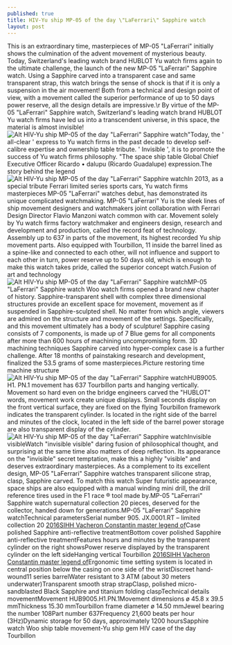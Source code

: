 ```yaml
---
published: true
title: HIV-Yu ship MP-05 of the day \"LaFerrari\" Sapphire watch
layout: post
---
```

This is an extraordinary time, masterpieces of MP-05 \"LaFerrari\" initially shows the culmination of the advent movement of mysterious beauty. Today, Switzerland\'s leading watch brand HUBLOT Yu watch firms again to the ultimate challenge, the launch of the new MP-05 \"LaFerrari\" Sapphire watch. Using a Sapphire carved into a transparent case and same transparent strap, this watch brings the sense of shock is that if it is only a suspension in the air movement! Both from a technical and design point of view, with a movement called the superior performance of up to 50 days power reserve, all the design details are impressive.\r By virtue of the MP-05 \"LaFerrari\" Sapphire watch, Switzerland\'s leading watch brand HUBLOT Yu watch firms have led us into a transcendent universe, in this space, the material is almost invisible!![Alt HIV-Yu ship MP-05 of the day \"LaFerrari\" Sapphire watch](http://victoriasecret2015.files.wordpress.com/2016/01/783aab67.jpeg)\"Today, the \' all-clear \' express to Yu watch firms in the past decade to develop self-calibre expertise and ownership table tribute. \' Invisible \', it is to promote the success of Yu watch firms philosophy. \"The space ship table Global Chief Executive Officer Ricardo • dalupu (Ricardo Guadalupe) expression.The story behind the legend![Alt HIV-Yu ship MP-05 of the day \"LaFerrari\" Sapphire watch](http://victoriasecret2015.files.wordpress.com/2016/01/78358e29.jpeg)In 2013, as a special tribute Ferrari limited series sports cars, Yu watch firms masterpieces MP-05 \"LaFerrari\" watches debut, has demonstrated its unique complicated watchmaking. MP-05 \"LaFerrari\" Yu is the sleek lines of ship movement designers and watchmakers joint collaboration with Ferrari Design Director Flavio Manzoni watch common with car. Movement solely by Yu watch firms factory watchmaker and engineers design, research and development and production, called the record feat of technology. Assembly up to 637 in parts of the movement, its highest recorded Yu ship movement parts. Also equipped with Tourbillon, 11 inside the barrel lined as a spine-like and connected to each other, will not influence and support to each other in turn, power reserve up to 50 days old, which is enough to make this watch takes pride, called the superior concept watch.Fusion of art and technology![Alt HIV-Yu ship MP-05 of the day \"LaFerrari\" Sapphire watch](http://victoriasecret2015.files.wordpress.com/2016/01/782faed1.jpeg)MP-05 \"LaFerrari\" Sapphire watch Woo watch firms opened a brand new chapter of history. Sapphire-transparent shell with complex three dimensional structures provide an excellent space for movement, movement as if suspended in Sapphire-sculpted shell. No matter from which angle, viewers are admired on the structure and movement of the settings. Specifically, and this movement ultimately has a body of sculpture! Sapphire casing consists of 7 components, is made up of 7 Blue gems for all components after more than 600 hours of machining uncompromising form. 3D machining techniques Sapphire carved into hyper-complex case is a further challenge. After 18 months of painstaking research and development, finalized the 53.5 grams of some masterpieces.Picture restoring time machine structure![Alt HIV-Yu ship MP-05 of the day \"LaFerrari\" Sapphire watch](http://victoriasecret2015.files.wordpress.com/2016/01/783c869b.jpeg)HUB9005. H1. PN.1 movement has 637 Tourbillon parts and hanging vertically. Movement so hard even on the bridge engineers carved the \"HUBLOT\" words, movement work create unique displays. Small seconds display on the front vertical surface, they are fixed on the flying Tourbillon framework indicates the transparent cylinder. Is located in the right side of the barrel and minutes of the clock, located in the left side of the barrel power storage are also transparent display of the cylinder.![Alt HIV-Yu ship MP-05 of the day \"LaFerrari\" Sapphire watch](http://victoriasecret2015.files.wordpress.com/2016/01/78359ca9.jpeg)Invisible visibleWatch \"invisible visible\" daring fusion of philosophical thought, and surprising at the same time also matters of deep reflection. Its appearance on the \"invisible\" secret temptation, make this a highly \"visible\" and deserves extraordinary masterpieces. As a complement to its excellent design, MP-05 \"LaFerrari\" Sapphire watches transparent silicone strap, clasp, Sapphire carved. To match this watch Super futuristic appearance, space ships are also equipped with a manual winding mini drill, the drill reference tires used in the F1 race ® tool made by.MP-05 \"LaFerrari\" Sapphire watch supernatural collection 20 pieces, deserved for the collector, handed down for generations.MP-05 \"LaFerrari\" Sapphire watchTechnical parametersSerial number 905. JX.0001.RT – limited collection 20 [2016SIHH Vacheron Constantin master legend of](http://bestvans.webnode.com/news/a2016sihh-vacheron-constantin-master-legend-of-decorative-series-watch/)Case polished Sapphire anti-reflective treatmentBottom cover polished Sapphire anti-reflective treatmentFeatures hours and minutes by the transparent cylinder on the right showsPower reserve displayed by the transparent cylinder on the left sideHanging vertical Tourbillon [2016SIHH Vacheron Constantin master legend of](http://bestvans.webnode.com/news/a2016sihh-vacheron-constantin-master-legend-of-decorative-series-watch/)Ergonomic time setting system is located in central position below the casing on one side of the wristDiscreet hand-wound11 series barrelWater resistant to 3 ATM (about 30 meters underwater)Transparent smooth strap strapClasp, polished micro-sandblasted Black Sapphire and titanium folding claspTechnical details movementMovement HUB9005.H1.PN.1Movement dimensions ø 45.8 x 39.5 mmThickness 15.30 mmTourbillon frame diameter ø 14.50 mmJewel bearing the number 108Part number 637Frequency 21,600 beats per hour (3Hz)Dynamic storage for 50 days, approximately 1200 hoursSapphire watch Woo ship table movement-Yu ship gem HIV case of the day Tourbillon